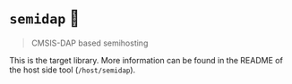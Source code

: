 # `semidap` 🦗

> CMSIS-DAP based semihosting

This is the target library. More information can be found in the README of the
host side tool (`/host/semidap`).
